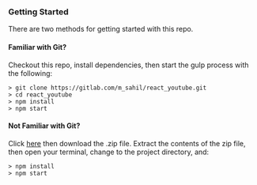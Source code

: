 ### Getting Started

There are two methods for getting started with this repo.

#### Familiar with Git?
Checkout this repo, install dependencies, then start the gulp process with the following:

```
> git clone https://gitlab.com/m_sahil/react_youtube.git
> cd react_youtube
> npm install
> npm start
```

#### Not Familiar with Git?
Click [here](https://gitlab.com/m_sahil/react_youtube.git) then download the .zip file.  Extract the contents of the zip file, then open your terminal, change to the project directory, and:

```
> npm install
> npm start
```
